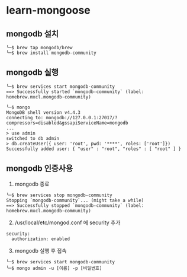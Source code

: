 # learn-mongoose

## mongodb 설치
```shell
╰─$ brew tap mongodb/brew
╰─$ brew install mongodb-community
```
## mongodb 실행
```shell
╰─$ brew services start mongodb-community   
==> Successfully started `mongodb-community` (label: homebrew.mxcl.mongodb-community)

╰─$ mongo
MongoDB shell version v4.4.3
connecting to: mongodb://127.0.0.1:27017/?compressors=disabled&gssapiServiceName=mongodb
...
> use admin
switched to db admin
> db.createUser({ user: 'root', pwd: '****', roles: ['root']})
Successfully added user: { "user" : "root", "roles" : [ "root" ] }
```

## mongodb 인증사용
1. mongodb 종료
```shell
╰─$ brew services stop mongodb-community
Stopping `mongodb-community`... (might take a while)
==> Successfully stopped `mongodb-community` (label: homebrew.mxcl.mongodb-community)
```
2. /usr/local/etc/mongod.conf 에 security 추가
```
security:
  authorization: enabled 
```
3. mongodb 실행 후 접속
```shell
╰─$ brew services start mongodb-community
╰─$ mongo admin -u [이름] -p [비밀번호]
```